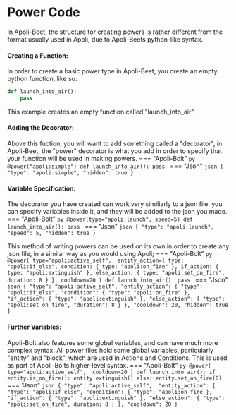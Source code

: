 # Power Code

In Apoli-Beet, the structure for creating powers is rather different from the format usually used in Apoli, due to Apoli-Beets python-like syntax.

#### Creating a Function:

In order to create a basic power type in Apoli-Beet, you create an empty python function, like so:
```py
def launch_into_air():
    pass
```
This example creates an empty function called "launch_into_air".

#### Adding the Decorator:

Above this fuction, you will want to add something called a "decorator", in Apoli-Beet, the "power" decorator is what you add in order to specify that your function will be used in making powers.
=== "Apoli-Bolt"
    ```py
    @power("apoli:simple")
    def launch_into_air():
        pass
    ```
=== "Json"
    ```json
    {
        "type": "apoli:simple",
        "hidden": true
    }
    ```

#### Variable Specification:
The decorator you have created can work very similiarly to a json file. you can specify variables inside it, and they will be added to the json you made.
=== "Apoli-Bolt"
    ```py
    @power(type="apoli:launch", speed=5)
    def launch_into_air():
        pass
    ```
=== "Json"
    ```json
    {
        "type": "apoli:launch",
        "speed": 5,
        "hidden": true
    }
    ```

This method of writing powers can be used on its own in order to create any json file, in a similar way as you would using Apoli;
=== "Apoli-Bolt"
    ```py
    @power(
        type="apoli:active_self", 
        entity_action={
            type: "apoli:if_else",
            condition: {
                type: "apoli:on_fire"
            },
            if_action: {
                type: "apoli:extinguish"
            },
            else_action: {
                type: "apoli:set_on_fire",
                duration: 8
            }
        },
        cooldown=20
    )
    def launch_into_air():
        pass
    ```
=== "Json"
    ```json
    {
        "type": "apoli:active_self",
        "entity_action": {
            "type": "apoli:if_else",
            "condition": {
                "type": "apoli:on_fire"
            },
            "if_action": {
                "type": "apoli:extinguish"
            },
            "else_action": {
                "type": "apoli:set_on_fire",
                "duration": 8
            }
        },
        "cooldown": 20,
        "hidden": true
    }
    ```

#### Further Variables:
Apoli-Bolt also features some global variables, and can have much more complex syntax. All power files hold some global variables, particularly "entity" and "block", which are used in Actions and Conditions. This is used as part of Apoli-Bolts higher-level syntax.
=== "Apoli-Bolt"
    ```py
    @power(
        type="apoli:active_self", 
        cooldown=20
    )
    def launch_into_air():
        if entity.is_on_fire():
            entity.extinguish()
        else:
            entity.set_on_fire(8)
    ```
=== "Json"
    ```json
    {
        "type": "apoli:active_self", 
        "entity_action": {
            "type": "apoli:if_else",
            "condition": {
                "type": "apoli:on_fire
            },
            "if_action": {
                "type": "apoli:extinguish"
            },
            "else_action": {
                "type": "apoli:set_on_fire",
                duration: 8
            }
        },
        "cooldown": 20
    }
    ```
